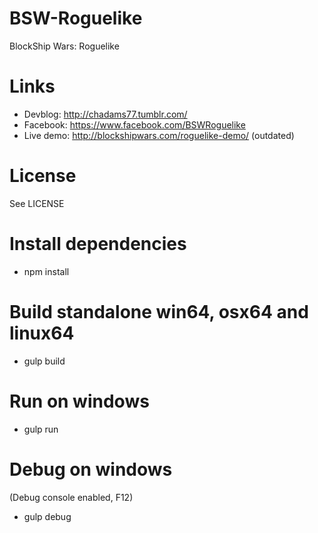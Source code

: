 # BSW-Roguelike
BlockShip Wars: Roguelike

# Links
 * Devblog: http://chadams77.tumblr.com/
 * Facebook: https://www.facebook.com/BSWRoguelike
 * Live demo: http://blockshipwars.com/roguelike-demo/ (outdated)

# License
See LICENSE

# Install dependencies
 * npm install

# Build standalone win64, osx64 and linux64
 * gulp build

# Run on windows
 * gulp run

# Debug on windows
 (Debug console enabled, F12)
 * gulp debug
